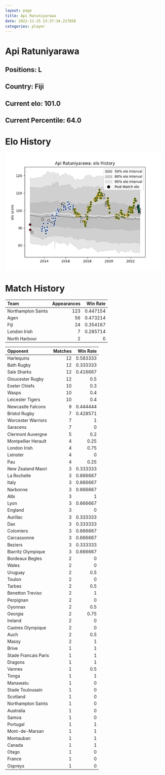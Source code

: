 ```yaml
---  
layout: page  
title: Api Ratuniyarawa  
date: 2022-11-15 23:37:34.217858  
categories: player  
---
```

# Api Ratuniyarawa

## Positions: L

## Country: Fiji

## Current elo: 101.0

## Current Percentile: 64.0

# Elo History


![elo history](history_ApiRatuniyarawa.png)
# Match History


| Team               |   Appearances |   Win Rate |
|:-------------------|--------------:|-----------:|
| Northampton Saints |           123 |   0.447154 |
| Agen               |            56 |   0.473214 |
| Fiji               |            24 |   0.354167 |
| London Irish       |             7 |   0.285714 |
| North Harbour      |             2 |   0        |

| Opponent             |   Matches |   Win Rate |
|:---------------------|----------:|-----------:|
| Harlequins           |        12 |   0.583333 |
| Bath Rugby           |        12 |   0.333333 |
| Sale Sharks          |        12 |   0.416667 |
| Gloucester Rugby     |        12 |   0.5      |
| Exeter Chiefs        |        10 |   0.3      |
| Wasps                |        10 |   0.4      |
| Leicester Tigers     |        10 |   0.4      |
| Newcastle Falcons    |         9 |   0.444444 |
| Bristol Rugby        |         7 |   0.428571 |
| Worcester Warriors   |         7 |   1        |
| Saracens             |         7 |   0        |
| Clermont Auvergne    |         5 |   0.2      |
| Montpellier Herault  |         4 |   0.25     |
| London Irish         |         4 |   0.75     |
| Leinster             |         4 |   0        |
| Pau                  |         4 |   0.25     |
| New Zealand Maori    |         3 |   0.333333 |
| La Rochelle          |         3 |   0.666667 |
| Italy                |         3 |   0.666667 |
| Narbonne             |         3 |   0.666667 |
| Albi                 |         3 |   1        |
| Lyon                 |         3 |   0.666667 |
| England              |         3 |   0        |
| Aurillac             |         3 |   0.333333 |
| Dax                  |         3 |   0.333333 |
| Colomiers            |         3 |   0.666667 |
| Carcassonne          |         3 |   0.666667 |
| Beziers              |         3 |   0.333333 |
| Biarritz Olympique   |         3 |   0.666667 |
| Bordeaux Begles      |         2 |   0        |
| Wales                |         2 |   0        |
| Uruguay              |         2 |   0.5      |
| Toulon               |         2 |   0        |
| Tarbes               |         2 |   0.5      |
| Benetton Treviso     |         2 |   1        |
| Perpignan            |         2 |   0        |
| Oyonnax              |         2 |   0.5      |
| Georgia              |         2 |   0.75     |
| Ireland              |         2 |   0        |
| Castres Olympique    |         2 |   0        |
| Auch                 |         2 |   0.5      |
| Massy                |         2 |   1        |
| Brive                |         1 |   1        |
| Stade Francais Paris |         1 |   1        |
| Dragons              |         1 |   1        |
| Vannes               |         1 |   0.5      |
| Tonga                |         1 |   1        |
| Manawatu             |         1 |   0        |
| Stade Toulousain     |         1 |   0        |
| Scotland             |         1 |   0        |
| Northampton Saints   |         1 |   0        |
| Australia            |         1 |   0        |
| Samoa                |         1 |   0        |
| Portugal             |         1 |   1        |
| Mont-de-Marsan       |         1 |   1        |
| Montauban            |         1 |   1        |
| Canada               |         1 |   1        |
| Otago                |         1 |   0        |
| France               |         1 |   0        |
| Ospreys              |         1 |   0        |